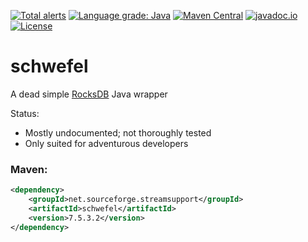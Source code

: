 [![Total alerts](https://img.shields.io/lgtm/alerts/g/stefan-zobel/schwefel.svg?logo=lgtm&logoWidth=18)](https://lgtm.com/projects/g/stefan-zobel/schwefel/alerts/)
[![Language grade: Java](https://img.shields.io/lgtm/grade/java/g/stefan-zobel/schwefel.svg?logo=lgtm&logoWidth=18)](https://lgtm.com/projects/g/stefan-zobel/schwefel/context:java)
[![Maven Central](https://img.shields.io/maven-central/v/net.sourceforge.streamsupport/schwefel.svg)](http://mvnrepository.com/artifact/net.sourceforge.streamsupport/schwefel)
[![javadoc.io](https://javadoc.io/badge2/net.sourceforge.streamsupport/schwefel/javadoc.svg)](https://javadoc.io/doc/net.sourceforge.streamsupport/schwefel)
[![License](https://img.shields.io/badge/License-Apache%202.0-blue.svg)](https://opensource.org/licenses/Apache-2.0)

# schwefel

A dead simple [RocksDB](https://github.com/facebook/rocksdb) Java wrapper


Status:

* Mostly undocumented; not thoroughly tested
* Only suited for adventurous developers


### Maven:

```xml
<dependency>
    <groupId>net.sourceforge.streamsupport</groupId>
    <artifactId>schwefel</artifactId>
    <version>7.5.3.2</version>
</dependency>
```
